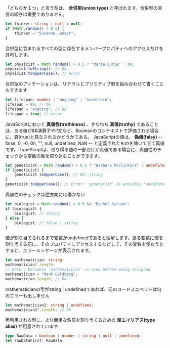 
「どちらか１つ」と言う型は、 **合併型(union type)** と呼ばれます。合併型の宣言の順序は重要でありません。

```typescript
let thinker: string | null = null;
if (Math.random() > 0.5) {
    thinker = "Susanne Langer";
}
```

合併型に含まれるすべての型に存在するメンバープロパティへのアクセスだけを許可します。

```typescript
let physicist = Math.random() > 0.5 ? "Marie Curie" : 84;
physicist.toString(); // Ok
physicist.toUpperCase(); // error
```

合併型のアノテーションは、リテラルとプリミティブ型を組み合わせて書くこともできます

```typescript
let lifespan: number | "ongoing" | "uncertain";
lifespan = 89; // Ok
lifespan = "ongoing"; // Ok
lifespan = true; // error
```

JavaScriptにおいて **真値性(truthiness)** 、すなわち **真値(truthy)** であることは、ある値が&&演算子やif文など、Booleanのコンテキストで評価される場合に、真(true)と見なされるかどうかである。
JavaScriptの値は、 **偽値(falsy)**  -- false, 0, -0, 0n, "", null, undefined, NaN -- と定義されたものを除いて全て真値です。
TypeScriptは、取り得る値の一部だけが真値である場合に、真値性のチェックから変数の型を絞り込むことができます。

```typescript
let geneticist = Math.random() > 0.5 ? "Barbara McClintock" : undefined;
if (geneticist) {
    geneticist.toUpperCase(); // Ok: string
}
geneticist.toUpperCase(); // Error: 'geneticist' is possibly 'undefined'.
```

真値性のチェックは逆方向には働かない

```typescript
let biologist = Math.random() > 0.5 && "Rachel Carson";
if (biologist) {
    biologist; // string
} else {
    biologist; // false | string
}
```

値が割り当てられるまで変数がundefinedであると理解します。ある変数に値を割り当てる前に、そのプロパティにアクセスするなどして、その変数を使おうとすると、エラーメッセージが表示されます。

```typescript
let mathematician: string;
mathematician?.length;
// Error: Variable 'mathematician' is used before being assigned.
mathematician = "Mark Goldberg";
mathematician.length; // Ok
```

mathematicianの型がstring | undefinedであれば、前のコードスニペットは何のエラーも出しません

```typescript
let mathematician2: string | undefined;
mathematician2?.length; // Ok
```

再利用される型に、より簡単な名前を割り当てるための **型エイリアス(type alias)** が用意されています

```typescript
type RawData = boolean | number | string | null | undefined;
let rawDataFirst: RawData;
```

